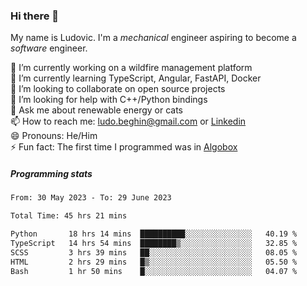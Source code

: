 ### Hi there 👋

My name is Ludovic. I'm a *mechanical* engineer aspiring to become a *software* engineer.

 🔭 I’m currently working on a wildfire management platform<br/>
 🌱 I’m currently learning TypeScript, Angular, FastAPI, Docker<br/>
 👯 I’m looking to collaborate on open source projects<br/>
 🤔 I’m looking for help with C++/Python bindings<br/>
 💬 Ask me about renewable energy or cats<br/>
 📫 How to reach me: ludo.beghin@gmail.com or [Linkedin](https://www.linkedin.com/in/ludovic-beghin/)<br/>
 😄 Pronouns: He/Him<br/>
 ⚡ Fun fact: The first time I programmed was in [Algobox](https://fr.wikipedia.org/wiki/Algobox)<br/>

##### Programming stats
<!--START_SECTION:waka-->

```txt
From: 30 May 2023 - To: 29 June 2023

Total Time: 45 hrs 21 mins

Python       18 hrs 14 mins  ██████████░░░░░░░░░░░░░░░   40.19 %
TypeScript   14 hrs 54 mins  ████████▒░░░░░░░░░░░░░░░░   32.85 %
SCSS         3 hrs 39 mins   ██░░░░░░░░░░░░░░░░░░░░░░░   08.05 %
HTML         2 hrs 29 mins   █▒░░░░░░░░░░░░░░░░░░░░░░░   05.50 %
Bash         1 hr 50 mins    █░░░░░░░░░░░░░░░░░░░░░░░░   04.07 %
```

<!--END_SECTION:waka-->
